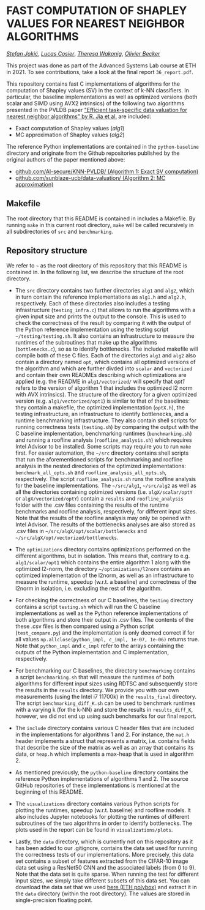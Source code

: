# FAST COMPUTATION OF SHAPLEY VALUES FOR NEAREST NEIGHBOR ALGORITHMS

[_Stefan Jokić_](https://github.com/sjokic), [_Lucas Cosier_](https://github.com/luke-ck), [_Theresa Wakonig_](https://github.com/twakonig), [_Olivier Becker_](https://github.com/olibeck)

This project was done as part of the Advanced Systems Lab course at ETH in 2021. To see contributions, take a look at the final report `36_report.pdf`.

This repository contains fast C implementations of algorithms for the computation of Shapley values (SV) in the context of k-NN classifiers. In particular, the baseline implementations as well as optimized versions (both scalar and SIMD using AVX2 intrinsics) of the following two algorithms presented in the PVLDB paper ["Efficient task-specific data valuation for nearest neighbor algorithms" by R. Jia et al.](https://arxiv.org/abs/1908.08619) are included:

- Exact computation of Shapley values (_alg1_)
- MC approximation of Shapley values (_alg2_)

The reference Python implementations are contained in the `python-baseline` directory and originate from the Github repositories published by the original authors of the paper mentioned above:

- [github.com/AI-secure/KNN-PVLDB/ (Algorithm 1: Exact SV computation)](https://github.com/AI-secure/KNN-PVLDB/blob/master/exact_sp.py)
- [github.com/sunblaze-ucb/data-valuation/ (Algorithm 2: MC approximation)](https://github.com/sunblaze-ucb/data-valuation/blob/master/knn_mc/knn_mc_heap.py)

## Makefile
The root directory that this README is contained in includes a Makefile. By running `make` in this current root directory, `make` will be called recursively in all subdirectories of `src` and `benchmarking`. 

## Repository structure
We refer to `~` as the root directory of this repository that this README is contained in. In the following list, we describe the structure of the root directory.

- The `src` directory contains two further directories `alg1` and `alg2`, which in turn contain the reference implementations as `alg1.h` and `alg2.h`, respectively. Each of these directories also includes a testing infrastructure (`testing_infra.c`) that allows to run the algorithms with a given input size and prints the output to the console. This is used to check the correctness of the result by comparing it with the output of the Python reference implementation using the testing script `~/testing/testing.sh`. It also contains an infrastructure to measure the runtimes of the subroutines that make up the algorithms (`bottlenecks.c`), so as to identify bottlenecks. The included makefile will compile both of these C files. Each of the directories `alg1` and `alg2` also contain a directory named `opt`, which contains all optimized versions of the algorithm and which are further divded into `scalar` and `vectorized` and contain their own READMEs describing which optimizations are applied (e.g. the README in `alg1/vectorized/` will specify that _opt1_ refers to the version of algorithm 1 that includes the optimized l2 norm with AVX intrinsics). The structure of the directory for a given optimized version (e.g. `alg1/vectorized/opt1`) is similar to that of the baselines: they contain a makefile, the optimized implementation (`optX.h`), the testing infrastructure, an infrastructure to identify bottlenecks, and a runtime benchmarking infrastructure. They also contain shell scripts for running correctness tests (`testing.sh`) by comparing the output with the C baseline implementation, benchmarking runtimes (`benchmarking.sh`) and running a roofline analysis (`roofline_analysis.sh`) which requires Intel Advisor to be installed. Some scripts may require you to run `make` first. For easier automation, the `~/src` directory contains shell scripts that run the aforementioned scripts for benchmarking and roofline analysis in the nested directories of the optimized implementations: `benchmark_all_opts.sh` and `roofline_analysis_all_opts.sh`, respectively. The script `roofline_analysis.sh` runs the roofline analysis for the baseline implementations. The `~/src/alg1`, `~/src/alg2` as well as all the directories containing optimized versions (i.e. `algX/scalar/optY` or `algX/vectorized/optY`) contain a `results` and `roofline_analysis` folder with the .csv files containing the results of the runtime benchmarks and roofline analysis, respectively, for different input sizes. Note that the results of the roofline analysis may only be opened with Intel Advisor. The results of the bottlenecks analyses are also stored as .csv files in `~/src/algX/opt/scalar/bottlenecks` and `~/src/algX/opt/vectorized/bottlenecks`. 

- The `optimizations` directory contains optimizations performed on the different algorithms, but in isolation. This means that, contrary to e.g. `alg1/scalar/opt1` which contains the entire algorithm 1 along with the optimized l2-norm, the directory `~/optimizations/l2norm` contains an optimized implementation of the l2norm, as well as an infrastructure to measure the runtime, speedup (w.r.t. a baseline) and correctness of the l2norm in isolation, i.e. excluding the rest of the algorithm.

- For checking the correctness of our C baselines, the `testing` directory contains a script `testing.sh` which will run the C baseline implementations as well as the Python reference implementations of both algorithms and store their output in .csv files. The contents of the these .csv files is then compared using a Python script (`test_compare.py`) and the implementation is only deemed correct if for all values `np.allclose(python_impl, c_impl, 1e-07, 1e-06)` returns true. Note that `python_impl` and `c_impl` refer to the arrays containing the outputs of the Python implementation and C implementation, respectively.

- For benchmarking our C baselines, the directory `benchmarking` contains a script `benchmarking.sh` that will measure the runtimes of both algorithms for different input sizes using RDTSC and subsequently store the results in the `results` directory. We provide you with our own measurements (using the Intel i7 11700k) in the `results_final` directory. The script `benchmarking_diff_K.sh` can be used to benchmark runtimes with a varying k (for the k-NN) and store the results in `results_diff_K`, however, we did not end up using such benchmarks for our final report.

- The `include` directory contains various C header files that are included in the implementations for algorithms 1 and 2. For instance, the `mat.h` header implements a struct that represents a matrix, i.e. contains fields that describe the size of the matrix as well as an array that contains its data, or `heap.h` which implements a max-heap that is used in algorithm 2.

- As mentioned previously, the `python-baseline` directory contains the reference Python implementations of algorithms 1 and 2. The source GitHub repositories of these implementations is mentioned at the beginning of this README.

- The `visualizations` directory contains various Python scripts for plotting the runtimes, speedup (w.r.t. baseline) and roofline models. It also includes Jupyter notebooks for plotting the runtimes of different subroutines of the two algorithms in order to identify bottlenecks. The plots used in the report can be found in `visualizations/plots`.

- Lastly, the `data` directory, which is currently not on this repository as it has been added to our .gitignore, contains the data set used for running the correctness tests of our implementations. More precisely, this data set contains a subset of features extracted from the CIFAR-10 image data set using a ResNet50 CNN and the associated labels (from 0 to 9). Note that the data set is quite sparse. When running the test for different input sizes, we simply take different subsets of this data set. You can download the data set that we used [here (ETH polybox)](https://polybox.ethz.ch/index.php/s/xmmxd4nkde26epu) and extract it in the `data` directory (within the root directory). The values are stored in single-precision floating point.

